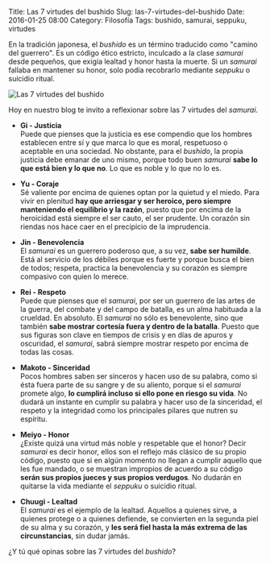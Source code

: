 Title: Las 7 virtudes del bushido
Slug: las-7-virtudes-del-bushido
Date: 2016-01-25 08:00
Category: Filosofía
Tags: bushido, samurai, seppuku, virtudes



En la tradición japonesa, el *bushido* es un término traducido como "camino del guerrero". Es un código ético estricto, inculcado a la clase *samurai* desde pequeños, que exigía lealtad y honor hasta la muerte. Si un *samurai* fallaba en mantener su honor, solo podía recobrarlo mediante *seppuku* o suicidio ritual.

![Las 7 virtudes del bushido]({static}/images/las-7-virtudes-del-bushido.jpg)

Hoy en nuestro blog te invito a reflexionar sobre las 7 virtudes del *samurai*.

* **Gi - Justicia**  
Puede que pienses que la justicia es ese compendio que los hombres establecen entre sí y que marca lo que es moral, respetuoso o aceptable en una sociedad. No obstante, para el *bushido*, la propia justicia debe emanar de uno mismo, porque todo buen *samurai* **sabe lo que está bien y lo que no**. Lo que es noble y lo que no lo es.

* **Yu - Coraje**  
Sé valiente por encima de quienes optan por la quietud y el miedo. Para vivir en plenitud **hay que arriesgar y ser heroico, pero siempre manteniendo el equilibrio y la razón**, puesto que por encima de la heroicidad está siempre el ser cauto, el ser prudente. Un corazón sin riendas nos hace caer en el precipicio de la imprudencia.

* **Jin - Benevolencia**  
El *samurai* es un guerrero poderoso que, a su vez, **sabe ser humilde**. Está al servicio de los débiles porque es fuerte y porque busca el bien de todos; respeta, practica la benevolencia y su corazón es siempre compasivo con quien lo merece.

* **Rei - Respeto**  
Puede que pienses que el *samurai*, por ser un guerrero de las artes de la guerra, del combate y del campo de batalla, es un alma habituada a la crueldad. En absoluto. El *samurai* no sólo es benevolente, sino que también **sabe mostrar cortesía fuera y dentro de la batalla**. Puesto que sus figuras son clave en tiempos de crisis y en días de apuros y oscuridad, el *samurai*, sabrá siempre mostrar respeto por encima de todas las cosas.

* **Makoto - Sinceridad**  
Pocos hombres saben ser sinceros y hacen uso de su palabra, como si ésta fuera parte de su sangre y de su aliento, porque si el *samurai* promete algo, **lo cumplirá incluso si ello pone en riesgo su vida**. No dudará un instante en cumplir su palabra y hacer uso de la sinceridad, el respeto y la integridad como los principales pilares que nutren su espíritu.

* **Meiyo - Honor**  
¿Existe quizá una virtud más noble y respetable que el honor? Decir *samurai* es decir honor, ellos son el reflejo más clásico de su propio código, puesto que si en algún momento no llegan a cumplir aquello que les fue mandado, o se muestran impropios de acuerdo a su código **serán sus propios jueces y sus propios verdugos**. No dudarán en quitarse la vida mediante el *seppuku* o suicidio ritual.

* **Chuugi - Lealtad**  
El *samurai* es el ejemplo de la lealtad. Aquellos a quienes sirve, a quienes protege o a quienes defiende, se convierten en la segunda piel  de su alma y su corazón, y **les será fiel hasta la más extrema de las circunstancias**, sin dudar jamás.

¿Y tú qué opinas sobre las 7 virtudes del *bushido*?
